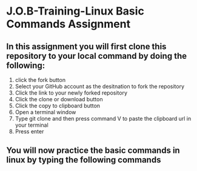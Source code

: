 # J.O.B-Training-Linux Basic Commands Assignment

## In this assignment you will first clone this repository to your local command by doing the following:
1) click the fork button
2) Select your GitHub account as the desitnation to fork the repository
3) Click the link to your newly forked repository
4) Click the clone or download button
5) Click the copy to clipboard button
6) Open a terminal window
7) Type git clone and then press command V to paste the clipboard url in your terminal
8) Press enter

## You will now practice the basic commands in linux by typing the following commands
